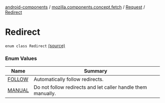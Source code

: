 [android-components](../../../index.md) / [mozilla.components.concept.fetch](../../index.md) / [Request](../index.md) / [Redirect](./index.md)

# Redirect

`enum class Redirect` [(source)](https://github.com/mozilla-mobile/android-components/blob/master/components/concept/fetch/src/main/java/mozilla/components/concept/fetch/Request.kt#L127)

### Enum Values

| Name | Summary |
|---|---|
| [FOLLOW](-f-o-l-l-o-w.md) | Automatically follow redirects. |
| [MANUAL](-m-a-n-u-a-l.md) | Do not follow redirects and let caller handle them manually. |
